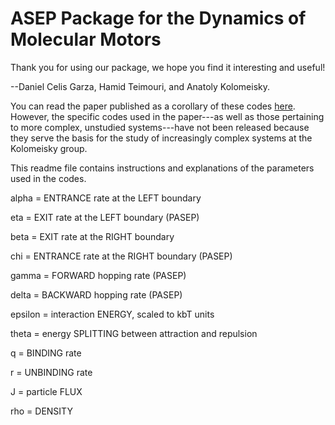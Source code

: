 # ASEP Package for the Dynamics of Molecular Motors

Thank you for using our package, we hope you find it interesting and useful!

--Daniel Celis Garza, Hamid Teimouri, and Anatoly Kolomeisky.

You can read the paper published as a corollary of these codes [here](http://python.rice.edu/~kolomeisky/articles/J.stat.mech_P04013.pdf). However, the specific codes used in the paper---as well as those pertaining to more complex, unstudied systems---have not been released because they serve the basis for the study of increasingly complex systems at the Kolomeisky group.

This readme file contains instructions and explanations of the parameters used in the codes.

alpha	= 	ENTRANCE rate at the LEFT boundary

eta	= 	EXIT rate at the LEFT boundary (PASEP)

beta	=	EXIT rate at the RIGHT boundary

chi	=	ENTRANCE rate at the RIGHT boundary (PASEP)

gamma	=	FORWARD hopping rate (PASEP)

delta	=	BACKWARD hopping rate (PASEP)

epsilon	=	interaction ENERGY, scaled to kbT units

theta	=	energy SPLITTING between attraction and repulsion

q	=	BINDING rate

r	=	UNBINDING rate

J	=	particle FLUX

rho	=	DENSITY
